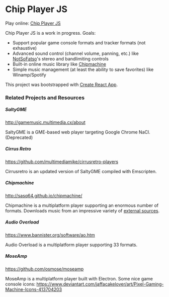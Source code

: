 # Chip Player JS

Play online: [Chip Player JS](https://mmontag.github.io/chip-player-js)

Chip Player JS is a work in progress. Goals:

- Support popular game console formats and tracker formats (not exhaustive)
- Advanced sound control (channel volume, panning, etc.) like [NotSoFatso](https://disch.zophar.net/notsofatso.php)'s stereo and bandlimiting controls
- Built-in online music library like [Chipmachine](http://sasq64.github.io/chipmachine/)
- Simple music management (at least the ability to save favorites) like Winamp/Spotify

This project was bootstrapped with [Create React App](https://github.com/facebookincubator/create-react-app).

### Related Projects and Resources

##### SaltyGME
http://gamemusic.multimedia.cx/about

SaltyGME is a GME-based web player targeting Google Chrome NaCl. (Deprecated)

##### Cirrus Retro
https://github.com/multimediamike/cirrusretro-players

Cirrusretro is an updated version of SaltyGME compiled with Emscripten.

##### Chipmachine
http://sasq64.github.io/chipmachine/

Chipmachine is a multiplatform player supporting an enormous number of formats. Downloads music from an impressive variety of [external sources](https://github.com/sasq64/chipmachine/blob/master/lua/db.lua).

##### Audio Overload
https://www.bannister.org/software/ao.htm

Audio Overload is a multiplatform player supporting 33 formats.

##### MoseAmp
https://github.com/osmose/moseamp

MoseAmp is a multiplatform player built with Electron. Some nice game console icons: https://www.deviantart.com/jaffacakelover/art/Pixel-Gaming-Machine-Icons-413704203
